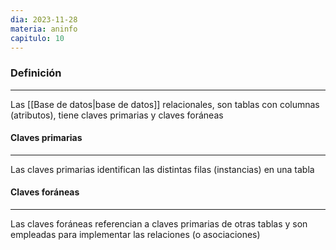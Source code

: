 ```yaml
---
dia: 2023-11-28
materia: aninfo
capitulo: 10
---
```

### Definición
---
Las [[Base de datos|base de datos]] relacionales, son tablas con columnas (atributos), tiene claves primarias y claves foráneas

#### Claves primarias
---
Las claves primarias identifican las distintas filas (instancias) en una tabla

#### Claves foráneas
---
Las claves foráneas referencian a claves primarias de otras tablas y son empleadas para implementar las relaciones (o asociaciones)